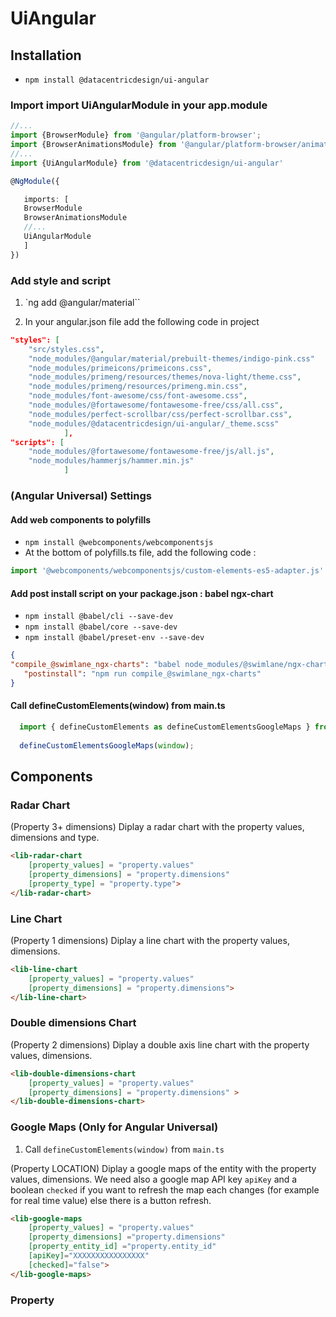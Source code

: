 # UiAngular

## Installation

- `npm install @datacentricdesign/ui-angular`

### Import import UiAngularModule in your app.module 
 ```ts
//...
import {BrowserModule} from '@angular/platform-browser';
import {BrowserAnimationsModule} from '@angular/platform-browser/animations';
//...
import {UiAngularModule} from '@datacentricdesign/ui-angular'

@NgModule({

    imports: [
    BrowserModule
    BrowserAnimationsModule
    //...
    UiAngularModule
    ]
})
 ```

### Add style and script 

1. `ng add @angular/material``

2. In your angular.json file add the following code in project

```json
"styles": [
    "src/styles.css",
    "node_modules/@angular/material/prebuilt-themes/indigo-pink.css"
    "node_modules/primeicons/primeicons.css",
    "node_modules/primeng/resources/themes/nova-light/theme.css",
    "node_modules/primeng/resources/primeng.min.css",
    "node_modules/font-awesome/css/font-awesome.css",
    "node_modules/@fortawesome/fontawesome-free/css/all.css",
    "node_modules/perfect-scrollbar/css/perfect-scrollbar.css",
    "node_modules/@datacentricdesign/ui-angular/_theme.scss"
            ],
"scripts": [
    "node_modules/@fortawesome/fontawesome-free/js/all.js",
    "node_modules/hammerjs/hammer.min.js"
            ]
```

### (Angular Universal) Settings
 
#### Add web components to polyfills

- `npm install @webcomponents/webcomponentsjs`
- At the bottom of polyfills.ts file, add the following code :
```ts
import '@webcomponents/webcomponentsjs/custom-elements-es5-adapter.js'
```

#### Add post install script on your package.json : babel ngx-chart

 - `npm install @babel/cli --save-dev`
 - `npm install @babel/core --save-dev`
 - `npm install @babel/preset-env --save-dev`

 ```json
 {
 "compile_@swimlane_ngx-charts": "babel node_modules/@swimlane/ngx-charts -d node_modules/@swimlane/ngx-charts --presets @babel/preset-env",
    "postinstall": "npm run compile_@swimlane_ngx-charts"
 }
```

#### Call defineCustomElements(window) from main.ts

```ts  
  import { defineCustomElements as defineCustomElementsGoogleMaps } from 'web-google-maps/dist/loader';
  
  defineCustomElementsGoogleMaps(window);
```

## Components

### Radar Chart

(Property 3+ dimensions) Diplay a radar chart with the property values, dimensions and type.

```html
<lib-radar-chart 
    [property_values] = "property.values"
    [property_dimensions] = "property.dimensions" 
    [property_type] = "property.type">
</lib-radar-chart>
```

### Line Chart

(Property 1 dimensions) Diplay a line chart with the property values, dimensions.

```html        
<lib-line-chart 
    [property_values] = "property.values"
    [property_dimensions] = "property.dimensions">
</lib-line-chart>
```

### Double dimensions Chart

(Property 2 dimensions) Diplay a double axis line chart with the property values, dimensions.

```html
<lib-double-dimensions-chart 
    [property_values] = "property.values"
    [property_dimensions] = "property.dimensions" >
</lib-double-dimensions-chart>
```

### Google Maps (Only for Angular Universal)

1. Call `defineCustomElements(window)` from `main.ts`

(Property LOCATION) Diplay a google maps of the entity with the property values, dimensions. 
We need also a google map API key `apiKey` and a boolean `checked` if you want to refresh the map each changes (for example for real time value) else there is a button refresh.

```html
<lib-google-maps 
    [property_values] = "property.values"
    [property_dimensions] ="property.dimensions" 
    [property_entity_id] ="property.entity_id"  
    [apiKey]="XXXXXXXXXXXXXXXX" 
    [checked]="false">
</lib-google-maps>
```

### Property


